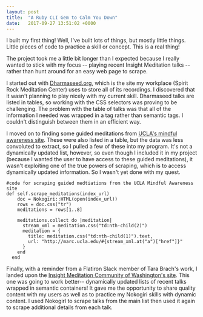 ```yaml
---
layout: post
title:  "A Ruby CLI Gem to Calm You Down"
date:   2017-09-27 13:51:02 +0000
---
```



I built my first thing! Well, I've built lots of things, but mostly little things. Little pieces of code to practice a skill or concept. This is a real thing! 

The project took me a little bit longer than I expected because I really wanted to stick with my focus -- playing recent Insight Meditation talks -- rather than hunt around for an easy web page to scrape.

I started out with [Dharmaseed.org](http://dharmaseed.org/talks/), which is the site my workplace (Spirit Rock Meditation Center) uses to store all of its recordings. I discovered that it wasn't planning to play nicely with my current skill. Dharmaseed talks are listed in tables, so working with the CSS selectors was proving to be challenging. The problem with the table of talks was that all of the information I needed was wrapped in a <tr> tag rather than semantic tags. I couldn't distinguish between them in an efficient way.

I moved on to finding some guided meditations from [UCLA's mindful awareness site](http://marc.ucla.edu/mindful-meditations). These were also listed in a table, but the data was less convoluted to extract, so I pulled a few of these into my program. It's not a dynamically updated list, however, so even though I included it in my project (because I wanted the user to have access to these guided meditations), it wasn't exploiting one of the true powers of scraping, which is to access dynamically updated information. So I wasn't yet done with my quest.

```
#code for scraping guided medtiations from the UCLA Mindful Awareness site
def self.scrape_meditations(index_url)
    doc = Nokogiri::HTML(open(index_url))
    rows = doc.css("tr")
    meditations = rows[1..8]

    meditations.collect do |meditation|
      stream_xml = meditation.css("td:nth-child(2)")
      meditation = {
        title: meditation.css("td:nth-child(1)").text,
        url: "http://marc.ucla.edu/#{stream_xml.at("a")["href"]}"
      }
    end
  end
```

Finally, with a reminder from a Flatiron Slack member of Tara Brach's work, I landed upon the [Insight Meditation Community of Washington's site](http://imcw.org/Talks). This one was going to work better-- dynamically updated lists of recent talks wrapped in semantic containers! It gave me the opportunity to share quality content with my users as well as to practice my Nokogiri skills with dynamic content. I used Nokogirl to scrape talks from the main list then used it again to scrape additional details from each talk.


